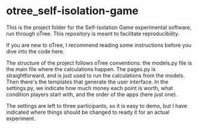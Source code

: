 # otree_self-isolation-game

This is the project folder for the Self-Isolation Game experimental software, run through oTree. 
This repository is meant to facilitate reproducibility.

If you are new to oTree, I recommend reading some instructions before you dive into the code here. 

The structure of the project follows oTree conventions: the models.py file is the main file where the calculations happen. 
The pages.py is straightforward, and is just used to run the calculations from the models. Then there's the templates that generate the user interface.
In the settings.py, we indicate how much money each point is worth, what condition players start with, and the order of the apps (here just one).

The settings are left to three participants, so it is easy to demo, but I have indicated where things should be changed to ready it for an actual experiment.
